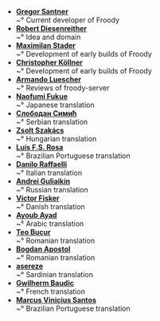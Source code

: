 <!--
This file contains references to people who contributed to the app.
If you helped by translating the app, please send a message on Crowdin.  
You can also send a mail to [gsantner AT mailbox DOT org](http://gsantner.net#contact) to get included.

Schema:  **[Name](Reference)**<br/>~° Text

Where:
  * Name: username, first/lastname
  * Reference: E-Mail, Webpage
  * Text: Information about / kind of contribution

  

## LIST OF CONTRIBUTORS
-->
* **[Gregor Santner](http://gsantner.net)**<br/>~° Current developer of Froody
* **[Robert Diesenreither](http://www.zero-emission.at/index.php)**<br/>~° Idea and domain
* **[Maximilan Stader]()**<br/>~° Development of early builds of Froody
* **[Christopher Köllner]()**<br/>~° Development of early builds of Froody
* **[Armando Luescher](https://noplanman.ch)**<br/>~° Reviews of froody-server
* **[Naofumi Fukue](https://github.com/naofum)**<br/>~° Japanese translation
* **[Слободан Симић](https://crowdin.com/profile/slsimic)**<br/>~° Serbian translation
* **[Zsolt Szakács](https://github.com/maxigaz)**<br/>~° Hungarian translation
* **[Luís F.S. Rosa](https://github.com/luisfsr)**<br/>~° Brazilian Portuguese translation
* **[Danilo Raffaelli](https://crowdin.com/profile/Daraf)**<br/>~° Italian translation
* **[Andrei Guliaikin](https://crowdin.com/profile/guland2000)**<br/>~° Russian translation
* **[Victor Fisker](https://discord.gg/49dwg58)**<br/>~° Danish translation
* **[Ayoub Ayad](https://crowdin.com/profile/ayoubzaem)**<br/>~° Arabic translation
* **[Teo Bucur](https://crowdin.com/profile/morkeex)**<br/>~° Romanian translation
* **[Bogdan Apostol](http://steamcommunity.com/id/danthegentleman)**<br/>~° Romanian translation
* **[asereze](https://github.com/asereze)**<br/>~° Sardinian translation
* **[Gwilherm Baudic](https://github.com/gbaudic)**<br/>~° French translation
* **[Marcus Vinicius Santos](https://about.me/marcusvsantos)**<br/>~° Brazilian Portuguese translation
